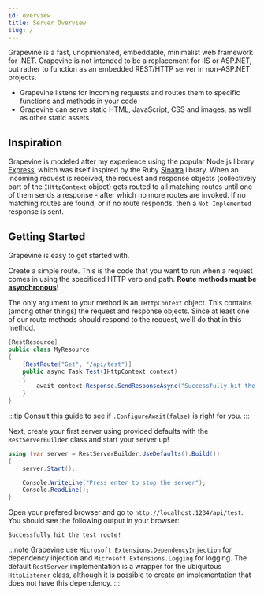 ```yaml
---
id: overview
title: Server Overview
slug: /
---
```


Grapevine is a fast, unopinionated, embeddable, minimalist web framework for .NET. Grapevine is not intended to be a replacement for IIS or ASP.NET, but rather to function as an embedded REST/HTTP server in non-ASP.NET projects.

- Grapevine listens for incoming requests and routes them to specific functions and methods in your code
- Grapevine can serve static HTML, JavaScript, CSS and images, as well as other static assets

## Inspiration

Grapevine is modeled after my experience using the popular Node.js library [Express](http://expressjs.com/), which was itself inspired by the Ruby [Sinatra](http://sinatrarb.com/) library. When an incoming request is received, the request and response objects (collectively part of the `IHttpContext` object) gets routed to all matching routes until one of them sends a response - after which no more routes are invoked. If no matching routes are found, or if no route responds, then a `Not Implemented` response is sent.

## Getting Started

Grapevine is easy to get started with.

Create a simple route. This is the code that you want to run when a request comes in using the specificed HTTP verb and path. **Route methods must be [asynchronous](https://docs.microsoft.com/en-us/dotnet/csharp/programming-guide/concepts/async/)!**

The only argument to your method is an `IHttpContext` object. This contains (among other things) the request and response objects. Since at least one of our route methods should respond to the request, we'll do that in this method.

```csharp
[RestResource]
public class MyResource
{
    [RestRoute("Get", "/api/test")]
    public async Task Test(IHttpContext context)
    {
        await context.Response.SendResponseAsync("Successfully hit the test route!").ConfigureAwait(false);
    }
}
```

:::tip
Consult [this guide](https://devblogs.microsoft.com/dotnet/configureawait-faq/) to see if `.ConfigureAwait(false)` is right for you.
:::

Next, create your first server using provided defaults with the `RestServerBuilder` class and start your server up!

```csharp
using (var server = RestServerBuilder.UseDefaults().Build())
{
    server.Start();

    Console.WriteLine("Press enter to stop the server");
    Console.ReadLine();
}
```

Open your prefered browser and go to `http://localhost:1234/api/test`. You should see the following output in your browser:

```
Successfully hit the test route!
```

:::note
Grapevine use `Microsoft.Extensions.DependencyInjection` for dependency injection and `Microsoft.Extensions.Logging` for logging. The default `RestServer` implementation is a wrapper for the ubiquitous [`HttpListener`](https://docs.microsoft.com/en-us/dotnet/api/system.net.httplistener?view=net-5.0) class, although it is possible to create an implementation that does not have this dependency.
:::
